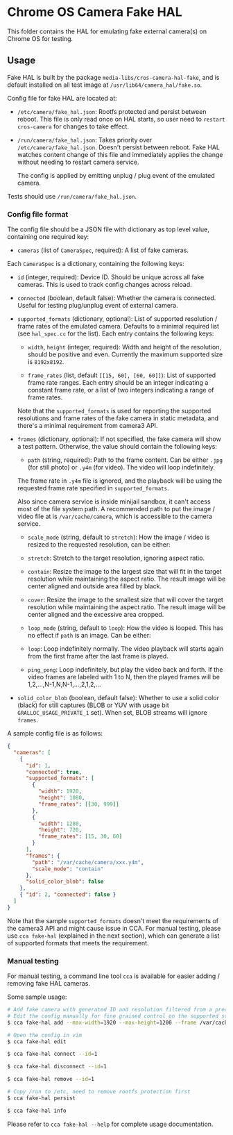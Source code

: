 # Chrome OS Camera Fake HAL

This folder contains the HAL for emulating fake external camera(s) on Chrome OS
for testing.

## Usage

Fake HAL is built by the package `media-libs/cros-camera-hal-fake`, and is
default installed on all test image at `/usr/lib64/camera_hal/fake.so`.

Config file for fake HAL are located at:

*   `/etc/camera/fake_hal.json`: Rootfs protected and persist between reboot.
    This file is only read once on HAL starts, so user need to `restart
    cros-camera` for changes to take effect.

*   `/run/camera/fake_hal.json`: Takes priority over
    `/etc/camera/fake_hal.json`. Doesn't persist between reboot. Fake HAL
    watches content change of this file and immediately applies the change
    without needing to restart camera service.

    The config is applied by emitting unplug / plug event of the emulated
    camera.

Tests should use `/run/camera/fake_hal.json`.

### Config file format

The config file should be a JSON file with dictionary as top level value,
containing one required key:

*   `cameras` (list of `CameraSpec`, required): A list of fake cameras.

Each `CameraSpec` is a dictionary, containing the following keys:

*   `id` (integer, required): Device ID. Should be unique across all fake
    cameras. This is used to track config changes across reload.

*   `connected` (boolean, default false): Whether the camera is connected.
    Useful for testing plug/unplug event of external camera.

*   `supported_formats` (dictionary, optional): List of supported resolution /
    frame rates of the emulated camera. Defaults to a minimal required list (see
    `hal_spec.cc` for the list). Each entry contains the following keys:

    *   `width`, `height` (integer, required): Width and height of the
        resolution, should be positive and even. Currently the maximum supported
        size is `8192x8192`.

    *   `frame_rates` (list, default `[[15, 60], [60, 60]]`): List of supported
        frame rate ranges. Each entry should be an integer indicating a constant
        frame rate, or a list of two integers indicating a range of frame rates.

    Note that the `supported_formats` is used for reporting the supported
    resolutions and frame rates of the fake camera in static metadata, and
    there's a minimal requirement from camera3 API.

*   `frames` (dictionary, optional): If not specified, the fake camera will show
    a test pattern. Otherwise, the value should contain the following keys:

    *   `path` (string, required): Path to the frame content. Can be either
        `.jpg` (for still photo) or `.y4m` (for video). The video will loop
        indefinitely.

    The frame rate in `.y4m` file is ignored, and the playback will be using the
    requested frame rate specified in `supported_formats`.

    Also since camera service is inside minijail sandbox, it can't access most
    of the file system path. A recommended path to put the image / video file at
    is `/var/cache/camera`, which is accessible to the camera service.

    *   `scale_mode` (string, default to `stretch`): How the image / video is
        resized to the requested resolution, can be either:

    *   `stretch`: Stretch to the target resolution, ignoring aspect ratio.

    *   `contain`: Resize the image to the largest size that will fit in the
        target resolution while maintaining the aspect ratio. The result image
        will be center aligned and outside area filled by black.

    *   `cover`: Resize the image to the smallest size that will cover the
        target resolution while maintaining the aspect ratio. The result image
        will be center aligned and the excessive area cropped.

    *   `loop_mode` (string, default to `loop`): How the video is looped. This
        has no effect if `path` is an image. Can be either:

    *   `loop`: Loop indefinitely normally. The video playback will starts again
        from the first frame after the last frame is played.

    *   `ping_pong`: Loop indefinitely, but play the video back and forth. If
        the video frames are labeled with 1 to N, then the played frames will be
        1,2,...,N-1,N,N-1,...,2,1,2,...

*   `solid_color_blob` (boolean, default false): Whether to use a solid color
    (black) for still captures (BLOB or YUV with usage bit
    `GRALLOC_USAGE_PRIVATE_1` set). When set, BLOB streams will ignore `frames`.

A sample config file is as follows:

```json
{
  "cameras": [
    {
      "id": 1,
      "connected": true,
      "supported_formats": [
        {
          "width": 1920,
          "height": 1080,
          "frame_rates": [[30, 999]]
        },
        {
          "width": 1280,
          "height": 720,
          "frame_rates": [15, 30, 60]
        }
      ],
      "frames": {
        "path": "/var/cache/camera/xxx.y4m",
        "scale_mode": "contain"
      },
      "solid_color_blob": false
    },
    { "id": 2, "connected": false }
  ]
}
```

Note that the sample `supported_formats` doesn't meet the requirements of the
camera3 API and might cause issue in CCA. For manual testing, please use `cca
fake-hal` (explained in the next section), which can generate a list of
supported formats that meets the requirement.

### Manual testing

For manual testing, a command line tool `cca` is available for easier adding /
removing fake HAL cameras.

Some sample usage:

```bash
# Add fake camera with generated ID and resolution filtered from a preconfigured list.
# Edit the config manually for fine grained control on the supported stream configurations.
$ cca fake-hal add --max-width=1920 --max-height=1200 --frame /var/cache/camera/video.y4m

# Open the config in vim
$ cca fake-hal edit

$ cca fake-hal connect --id=1

$ cca fake-hal disconnect --id=1

$ cca fake-hal remove --id=1

# Copy /run to /etc, need to remove rootfs protection first
$ cca fake-hal persist

$ cca fake-hal info
```

Please refer to `cca fake-hal --help` for complete usage documentation.
